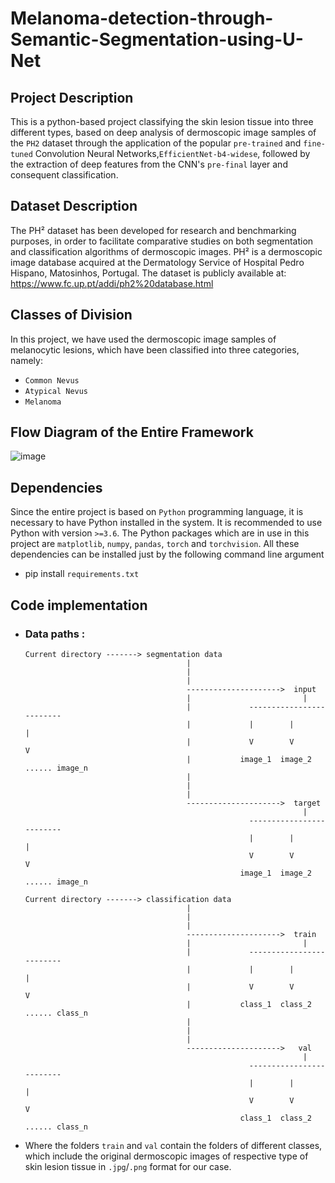 # Melanoma-detection-through-Semantic-Segmentation-using-U-Net

## Project Description
This is a python-based project classifying the skin lesion tissue into three different types, based on deep analysis of dermoscopic image samples of the `PH2` dataset through the application of the popular `pre-trained` and `fine-tuned` Convolution Neural Networks,`EfficientNet-b4-widese`, followed by the extraction of deep features from the CNN's `pre-final` layer and consequent classification.

## Dataset Description
The PH² dataset has been developed for research and benchmarking purposes, in order to facilitate comparative studies on both segmentation and classification algorithms of dermoscopic images. PH² is a dermoscopic image database acquired at the Dermatology Service of Hospital Pedro Hispano, Matosinhos, Portugal. The dataset is publicly available at:    
https://www.fc.up.pt/addi/ph2%20database.html

## Classes of Division
In this project, we have used the dermoscopic image samples of melanocytic lesions, which have been classified into three categories, namely:  
- `Common Nevus`  
- `Atypical Nevus`
- `Melanoma` 

     
## Flow Diagram of the Entire Framework


![image]()


## Dependencies
Since the entire project is based on `Python` programming language, it is necessary to have Python installed in the system. It is recommended to use Python with version `>=3.6`.
The Python packages which are in use in this project are  `matplotlib`, `numpy`, `pandas`, `torch` and `torchvision`. All these dependencies can be installed just by the following command line argument
- pip install `requirements.txt`

## Code implementation
- ### Data paths :
      Current directory -------> segmentation data
                                          |
                                          |
                                          |               
                                          --------------------->  input
                                          |                         |
                                          |             -------------------------
                                          |             |        |              |
                                          |             V        V              V
                                          |           image_1  image_2 ...... image_n
                                          |
                                          |
                                          |              
                                          --------------------->  target
                                                                    |
                                                        -------------------------
                                                        |        |              |
                                                        V        V              V
                                                      image_1  image_2 ...... image_n

      Current directory -------> classification data
                                          |
                                          |
                                          |               
                                          --------------------->  train
                                          |                         |
                                          |             -------------------------
                                          |             |        |              |
                                          |             V        V              V
                                          |           class_1  class_2 ...... class_n
                                          |
                                          |
                                          |              
                                          --------------------->   val
                                                                    |
                                                        -------------------------
                                                        |        |              |
                                                        V        V              V
                                                      class_1  class_2 ...... class_n
                               
- Where the folders `train` and `val` contain the folders of different classes, which include the original dermoscopic images of respective type of skin lesion tissue in `.jpg`/`.png` format for our case.
